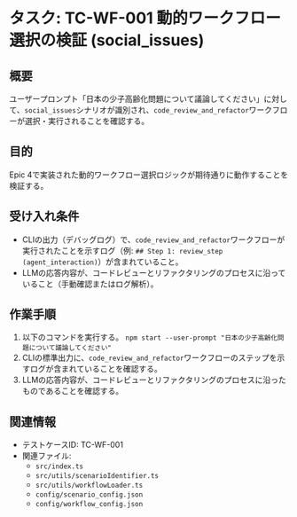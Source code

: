 # タスク: TC-WF-001 動的ワークフロー選択の検証 (social_issues)

## 概要
ユーザープロンプト「日本の少子高齢化問題について議論してください」に対して、`social_issues`シナリオが識別され、`code_review_and_refactor`ワークフローが選択・実行されることを確認する。

## 目的
Epic 4で実装された動的ワークフロー選択ロジックが期待通りに動作することを検証する。

## 受け入れ条件
*   CLIの出力（デバッグログ）で、`code_review_and_refactor`ワークフローが実行されたことを示すログ（例: `## Step 1: review_step (agent_interaction)`）が含まれていること。
*   LLMの応答内容が、コードレビューとリファクタリングのプロセスに沿っていること（手動確認またはログ解析）。

## 作業手順
1.  以下のコマンドを実行する。
    `npm start --user-prompt "日本の少子高齢化問題について議論してください"`
2.  CLIの標準出力に、`code_review_and_refactor`ワークフローのステップを示すログが含まれていることを確認する。
3.  LLMの応答内容が、コードレビューとリファクタリングのプロセスに沿ったものであることを確認する。

## 関連情報
*   テストケースID: TC-WF-001
*   関連ファイル:
    *   `src/index.ts`
    *   `src/utils/scenarioIdentifier.ts`
    *   `src/utils/workflowLoader.ts`
    *   `config/scenario_config.json`
    *   `config/workflow_config.json`